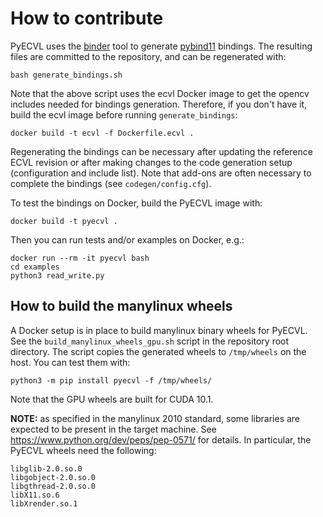 # How to contribute

PyECVL uses the [binder](https://github.com/RosettaCommons/binder) tool to
generate [pybind11](https://github.com/pybind/pybind11) bindings. The
resulting files are committed to the repository, and can be regenerated with:

```
bash generate_bindings.sh
```

Note that the above script uses the ecvl Docker image to get the opencv
includes needed for bindings generation. Therefore, if you don't have it,
build the ecvl image before running `generate_bindings`:

```
docker build -t ecvl -f Dockerfile.ecvl .
```

Regenerating the bindings can be necessary after updating the reference ECVL
revision or after making changes to the code generation setup (configuration
and include list). Note that add-ons are often necessary to complete the
bindings (see `codegen/config.cfg`).

To test the bindings on Docker, build the PyECVL image with:

```
docker build -t pyecvl .
```

Then you can run tests and/or examples on Docker, e.g.:

```
docker run --rm -it pyecvl bash
cd examples
python3 read_write.py
```


## How to build the manylinux wheels

A Docker setup is in place to build manylinux binary wheels for PyECVL. See
the `build_manylinux_wheels_gpu.sh` script in the repository root
directory. The script copies the generated wheels to `/tmp/wheels` on the
host. You can test them with:

```
python3 -m pip install pyecvl -f /tmp/wheels/
```

Note that the GPU wheels are built for CUDA 10.1.

**NOTE:** as specified in the manylinux 2010 standard, some libraries are
expected to be present in the target machine. See
https://www.python.org/dev/peps/pep-0571/ for details. In particular, the
PyECVL wheels need the following:

    libglib-2.0.so.0
    libgobject-2.0.so.0
    libgthread-2.0.so.0
    libX11.so.6
    libXrender.so.1
